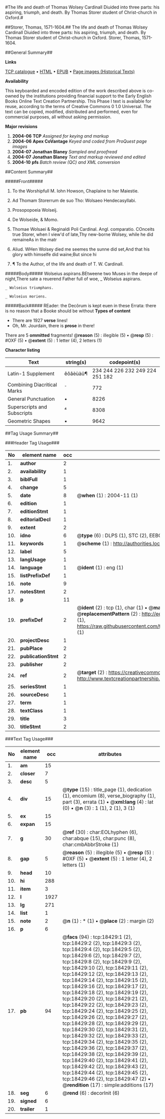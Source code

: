 #The life and death of Thomas Wolsey Cardinall Diuided into three parts: his aspiring, triumph, and death. By Thomas Storer student of Christ-church in Oxford.#

##Storer, Thomas, 1571-1604.##
The life and death of Thomas Wolsey Cardinall Diuided into three parts: his aspiring, triumph, and death. By Thomas Storer student of Christ-church in Oxford.
Storer, Thomas, 1571-1604.

##General Summary##

**Links**

[TCP catalogue](http://www.ota.ox.ac.uk/tcp/)  • 
[HTML](http://tei.it.ox.ac.uk/tcp/Texts-HTML/free/A13/A13001.html)  • 
[EPUB](http://tei.it.ox.ac.uk/tcp/Texts-EPUB/free/A13/A13001.epub) • 
[Page images (Historical Texts)](https://data.historicaltexts.jisc.ac.uk/view?pubId=eebo-99853065e&pageId=eebo-99853065e-18429-1)

**Availability**

This keyboarded and encoded edition of the
	       work described above is co-owned by the institutions
	       providing financial support to the Early English Books
	       Online Text Creation Partnership. This Phase I text is
	       available for reuse, according to the terms of Creative
	       Commons 0 1.0 Universal. The text can be copied,
	       modified, distributed and performed, even for
	       commercial purposes, all without asking permission.

**Major revisions**

1. __2004-06__ __TCP__ *Assigned for keying and markup*
1. __2004-06__ __Apex CoVantage__ *Keyed and coded from ProQuest page images*
1. __2004-07__ __Jonathan Blaney__ *Sampled and proofread*
1. __2004-07__ __Jonathan Blaney__ *Text and markup reviewed and edited*
1. __2004-10__ __pfs__ *Batch review (QC) and XML conversion*

##Content Summary##

#####Front#####

1. To the Worshipfull M. Iohn Howson, Chaplaine to her Maiestie.

1. Ad Thomam Storerrum de suo Tho: Wolsaeo Hendecasyllabi.

1. Prosopopoeia Wolseij.

1. De Wolseide, & Momo.

1. Thomae Wolsaei & Reginaldi Poli Cardinal. Angl. comparatio.
COnceits true Storer, when I view'd of late,Thy new-borne Wolsey, while he did remaineAs in the matr
1. Aliud.
WHen Wolsey died me seemes the sunne did set,And that his glory with himselfe did waine;But since hi
1. ¶ To the Author, of the life and death of T. W. Cardinall.

#####Body#####
Wolseius aspirans.BEtweene two Muses in the deepe of night,There sate a reuerend Father full of woe,
    _ Wolseius aspirans.

    _ Wolseius triumphans.

    _ Wolseius moriens.

#####Back#####
REader: the Decôrum is kept euen in these Errata: there is no reason that a Booke should be without 
**Types of content**

  * There are 1927 **verse** lines!
  * Oh, Mr. Jourdain, there is **prose** in there!

There are 5 **ommitted** fragments! 
 @__reason__ (5) : illegible (5)  •  @__resp__ (5) : #OXF (5)  •  @__extent__ (5) : 1 letter (4), 2 letters (1)

**Character listing**


|Text|string(s)|codepoint(s)|
|---|---|---|
|Latin-1 Supplement|êôâèùàû¶|234 244 226 232 249 224 251 182|
|Combining             Diacritical Marks|̄|772|
|General Punctuation|•|8226|
|Superscripts             and Subscripts|⁴|8308|
|Geometric Shapes|▪|9642|

##Tag Usage Summary##

###Header Tag Usage###

|No|element name|occ|attributes|
|---|---|---|---|
|1.|__author__|2||
|2.|__availability__|1||
|3.|__biblFull__|1||
|4.|__change__|5||
|5.|__date__|8| @__when__ (1) : 2004-11 (1)|
|6.|__edition__|1||
|7.|__editionStmt__|1||
|8.|__editorialDecl__|1||
|9.|__extent__|2||
|10.|__idno__|6| @__type__ (6) : DLPS (1), STC (2), EEBO-CITATION (1), PROQUEST (1), VID (1)|
|11.|__keywords__|1| @__scheme__ (1) : http://authorities.loc.gov/ (1)|
|12.|__label__|5||
|13.|__langUsage__|1||
|14.|__language__|1| @__ident__ (1) : eng (1)|
|15.|__listPrefixDef__|1||
|16.|__note__|9||
|17.|__notesStmt__|2||
|18.|__p__|11||
|19.|__prefixDef__|2| @__ident__ (2) : tcp (1), char (1)  •  @__matchPattern__ (2) : ([0-9\-]+):([0-9IVX]+) (1), (.+) (1)  •  @__replacementPattern__ (2) : http://eebo.chadwyck.com/downloadtiff?vid=$1&page=$2 (1), https://raw.githubusercontent.com/textcreationpartnership/Texts/master/tcpchars.xml#$1 (1)|
|20.|__projectDesc__|1||
|21.|__pubPlace__|2||
|22.|__publicationStmt__|2||
|23.|__publisher__|2||
|24.|__ref__|2| @__target__ (2) : https://creativecommons.org/publicdomain/zero/1.0/ (1), http://www.textcreationpartnership.org/docs/. (1)|
|25.|__seriesStmt__|1||
|26.|__sourceDesc__|1||
|27.|__term__|1||
|28.|__textClass__|1||
|29.|__title__|3||
|30.|__titleStmt__|2||


###Text Tag Usage###

|No|element name|occ|attributes|
|---|---|---|---|
|1.|__am__|15||
|2.|__closer__|7||
|3.|__desc__|5||
|4.|__div__|15| @__type__ (15) : title_page (1), dedication (1), encomium (8), verse_biography (1), part (3), errata (1)  •  @__xml:lang__ (4) : lat (0)  •  @__n__ (3) : 1 (1), 2 (1), 3 (1)|
|5.|__ex__|15||
|6.|__expan__|15||
|7.|__g__|30| @__ref__ (30) : char:EOLhyphen (6), char:abque (15), char:punc (8), char:cmbAbbrStroke (1)|
|8.|__gap__|5| @__reason__ (5) : illegible (5)  •  @__resp__ (5) : #OXF (5)  •  @__extent__ (5) : 1 letter (4), 2 letters (1)|
|9.|__head__|10||
|10.|__hi__|288||
|11.|__item__|3||
|12.|__l__|1927||
|13.|__lg__|271||
|14.|__list__|1||
|15.|__note__|2| @__n__ (1) : * (1)  •  @__place__ (2) : margin (2)|
|16.|__p__|6||
|17.|__pb__|94| @__facs__ (94) : tcp:18429:1 (2), tcp:18429:2 (2), tcp:18429:3 (2), tcp:18429:4 (2), tcp:18429:5 (2), tcp:18429:6 (2), tcp:18429:7 (2), tcp:18429:8 (2), tcp:18429:9 (2), tcp:18429:10 (2), tcp:18429:11 (2), tcp:18429:12 (2), tcp:18429:13 (2), tcp:18429:14 (2), tcp:18429:15 (2), tcp:18429:16 (2), tcp:18429:17 (2), tcp:18429:18 (2), tcp:18429:19 (2), tcp:18429:20 (2), tcp:18429:21 (2), tcp:18429:22 (2), tcp:18429:23 (2), tcp:18429:24 (2), tcp:18429:25 (2), tcp:18429:26 (2), tcp:18429:27 (2), tcp:18429:28 (2), tcp:18429:29 (2), tcp:18429:30 (2), tcp:18429:31 (2), tcp:18429:32 (2), tcp:18429:33 (2), tcp:18429:34 (2), tcp:18429:35 (2), tcp:18429:36 (2), tcp:18429:37 (2), tcp:18429:38 (2), tcp:18429:39 (2), tcp:18429:40 (2), tcp:18429:41 (2), tcp:18429:42 (2), tcp:18429:43 (2), tcp:18429:44 (2), tcp:18429:45 (2), tcp:18429:46 (2), tcp:18429:47 (2)  •  @__rendition__ (17) : simple:additions (17)|
|18.|__seg__|6| @__rend__ (6) : decorInit (6)|
|19.|__signed__|6||
|20.|__trailer__|1||
